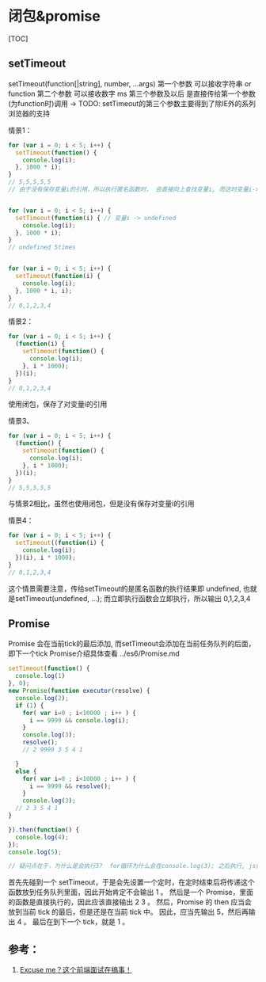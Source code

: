 # 闭包&promise

[TOC]

## setTimeout
setTimeout(function[|string], number, ...args)
第一个参数 可以接收字符串 or function
第二个参数 可以接收数字 ms
第三个参数及以后 是直接传给第一个参数(为function时)调用  -> TODO: setTimeout的第三个参数主要得到了除IE外的系列浏览器的支持


情景1：

```js
for (var i = 0; i < 5; i++) {
  setTimeout(function() {
    console.log(i);
  }, 1000 * i);
}
// 5,5,5,5,5
// 由于没有保存变量i的引用，所以执行匿名函数时， 会直接向上查找变量i, 而这时变量i->5


for (var i = 0; i < 5; i++) {
  setTimeout(function(i) { // 变量i -> undefined
    console.log(i);
  }, 1000 * i);
}
// undefined 5times


for (var i = 0; i < 5; i++) {
  setTimeout(function(i) {
    console.log(i);
  }, 1000 * i, i);
}
// 0,1,2,3,4

```


情景2：

```js
for (var i = 0; i < 5; i++) {
  (function(i) {
    setTimeout(function() {
      console.log(i);
    }, i * 1000);
  })(i);
}
// 0,1,2,3,4

```
使用闭包，保存了对变量i的引用



情景3、

```js
for (var i = 0; i < 5; i++) {
  (function() {
    setTimeout(function() {
      console.log(i);
    }, i * 1000);
  })(i);
}
// 5,5,5,5,5

```
与情景2相比，虽然也使用闭包，但是没有保存对变量i的引用


情景4：

```js
for (var i = 0; i < 5; i++) {
  setTimeout((function(i) {
    console.log(i);
  })(i), i * 1000);
}
// 0,1,2,3,4
```

这个情景需要注意，传给setTimeout的是匿名函数的执行结果即 undefined, 也就是setTimeout(undefined, ...);
而立即执行函数会立即执行，所以输出 0,1,2,3,4



##  Promise
Promise 会在当前tick的最后添加, 而setTimeout会添加在当前任务队列的后面，即下一个tick
Promise介绍具体查看 ../es6/Promise.md

```js
setTimeout(function() {
  console.log(1)
}, 0);
new Promise(function executor(resolve) {
  console.log(2);
  if (1) {
    for( var i=0 ; i<10000 ; i++ ) {
      i == 9999 && console.log(i);
    }
    console.log(3);
    resolve();
    // 2 9999 3 5 4 1

  }
  else {
    for( var i=0 ; i<10000 ; i++ ) {
      i == 9999 && resolve();
    }
    console.log(3);
  // 2 3 5 4 1
}

}).then(function() {
  console.log(4);
});
console.log(5);

// 疑问点在于，为什么是会执行3?  for循环为什么会在console.log(3); 之后执行, js如何判断为异步？？？？
```

首先先碰到一个 setTimeout，于是会先设置一个定时，在定时结束后将传递这个函数放到任务队列里面，因此开始肯定不会输出 1 。
然后是一个 Promise，里面的函数是直接执行的，因此应该直接输出 2 3 。
然后，Promise 的 then 应当会放到当前 tick 的最后，但是还是在当前 tick 中。
因此，应当先输出 5，然后再输出 4 。
最后在到下一个 tick，就是 1 。











## 参考：
1. [Excuse me？这个前端面试在搞事！](https://zhuanlan.zhihu.com/p/25407758)